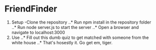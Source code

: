 # FriendFinder

1. Setup 
-Clone the repository 
..* Run npm install in the repository folder 
..* Run node server.js to start the server 
..* Open a browser and navigate to localhost:3000
2. Use
..* Fill out this dumb quiz to get matched with someone from the white house 
..* That's hosestly it. Go get em, tiger. 
